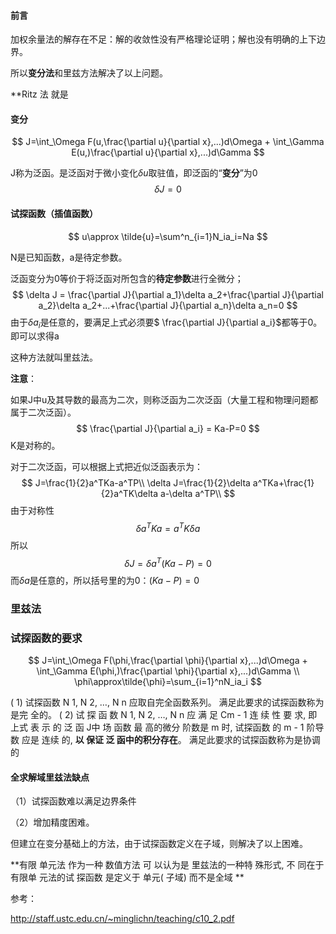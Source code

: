 #### 前言

加权余量法的解存在不足：解的收敛性没有严格理论证明；解也没有明确的上下边界。

所以**变分法**和里兹方法解决了以上问题。

**Ritz 法 就是 

#### 变分

$$
J=\int_\Omega F(u,\frac{\partial u}{\partial x},...)d\Omega + \int_\Gamma E(u,)\frac{\partial u}{\partial x},...)d\Gamma
$$

J称为泛函。是泛函对于微小变化$\delta u$取驻值，即泛函的“**变分**”为0
$$
\delta J=0
$$

#### 试探函数（插值函数）

$$
u\approx \tilde{u}=\sum^n_{i=1}N_ia_i=Na
$$

N是已知函数，a是待定参数。

泛函变分为0等价于将泛函对所包含的**待定参数**进行全微分；
$$
\delta J = \frac{\partial J}{\partial a_1}\delta a_2+\frac{\partial J}{\partial a_2}\delta a_2+...+\frac{\partial J}{\partial a_n}\delta a_n=0
$$
由于$\delta a_i$是任意的，要满足上式必须要$ \frac{\partial J}{\partial a_i}$都等于0。即可以求得a

这种方法就叫里兹法。

**注意**：

如果J中u及其导数的最高为二次，则称泛函为二次泛函（大量工程和物理问题都属于二次泛函）。
$$
 \frac{\partial J}{\partial a_i} = Ka-P=0
$$
K是对称的。

对于二次泛函，可以根据上式把近似泛函表示为：
$$
J=\frac{1}{2}a^TKa-a^TP\\
\delta J=\frac{1}{2}\delta a^TKa+\frac{1}{2}a^TK\delta a-\delta a^TP\\
$$
由于对称性
$$
\delta a^TKa=a^TK\delta a
$$
所以
$$
\delta J =\delta a^T(Ka-P)=0
$$
而$\delta a$是任意的，所以括号里的为0：$(Ka-P)=0$

### 里兹法

### 试探函数的要求

$$
 J=\int_\Omega F(\phi,\frac{\partial \phi}{\partial x},...)d\Omega + \int_\Gamma E(\phi,)\frac{\partial \phi}{\partial x},...)d\Gamma \\
 \phi\approx\tilde{\phi}=\sum_{i=1}^nN_ia_i
$$

( 1) 试探函数 N 1, N 2, …, N n 应取自完全函数系列。 满足此要求的试探函数称为是完
全的。
( 2) 试 探 函 数 N 1, N 2, …, N n 应 满 足 Cm - 1 连 续 性 要 求, 即上式 表 示 的 泛 函
J中 场 函数 最 高的微分 阶数是 m 时, 试探函数 的 m - 1 阶导数 应是 连续 的, **以 保证 泛
函中的积分存在**。 满足此要求的试探函数称为是协调的  

#### 全求解域里兹法缺点

（1）试探函数难以满足边界条件

（2）增加精度困难。

但建立在变分基础上的方法，由于试探函数定义在子域，则解决了以上困难。

**有限 单元法 作为一种 数值方法 可 以认为是 里兹法的一种特 殊形式, 不 同在于有限单 元法的试 探函数 是定义于 单元( 子域) 而不是全域  **



参考：

http://staff.ustc.edu.cn/~minglichn/teaching/c10_2.pdf